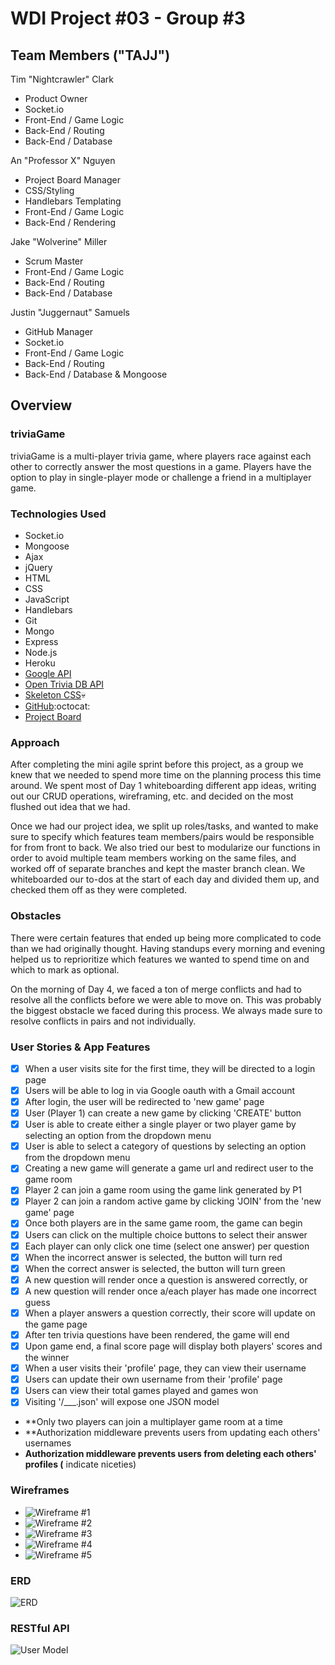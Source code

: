 # WDI Project #03 - Group #3

## Team Members ("TAJJ")

Tim "Nightcrawler" Clark
- Product Owner
- Socket.io
- Front-End / Game Logic
- Back-End / Routing
- Back-End / Database

An "Professor X" Nguyen
- Project Board Manager
- CSS/Styling
- Handlebars Templating
- Front-End / Game Logic
- Back-End / Rendering

Jake "Wolverine" Miller
- Scrum Master
- Front-End / Game Logic
- Back-End / Routing 
- Back-End / Database

Justin "Juggernaut" Samuels
- GitHub Manager
- Socket.io
- Front-End / Game Logic
- Back-End / Routing
- Back-End / Database & Mongoose

## Overview

### triviaGame

triviaGame is a multi-player trivia game, where players race against each 
other to correctly answer the most questions in a game. Players have the option 
to play in single-player mode or challenge a friend in a multiplayer game.

### Technologies Used 
- Socket.io
- Mongoose
- Ajax
- jQuery
- HTML
- CSS
- JavaScript
- Handlebars
- Git
- Mongo
- Express
- Node.js
- Heroku
- [Google API](https://console.developers.google.com/apis/library)
- [Open Trivia DB API](https://opentdb.com/api_config.php)
- [Skeleton CSS](http://getskeleton.com/):skull: 
- [GitHub](https://github.com/WDI-DTLA-41-Group-3/Trivia-Game):octocat: 
- [Project Board](https://github.com/WDI-DTLA-41-Group-3/Trivia-Game/projects/2)

### Approach

After completing the mini agile sprint before this project, as a group we knew 
that we needed to spend more time on the planning process this time around. We
spent most of Day 1 whiteboarding different app ideas, writing out our CRUD
operations, wireframing, etc. and decided on the most flushed out idea that we had. 

Once we had our project idea, we split up roles/tasks, and wanted to make sure to 
specify which features team members/pairs would be responsible for from front to back. 
We also tried our best to modularize our functions in order to avoid multiple team 
members working on the same files, and worked off of separate branches and kept the 
master branch clean. We whiteboarded our to-dos at the start of each day and divided 
them up, and checked them off as they were completed. 

### Obstacles

There were certain features that ended up being more complicated to code than we
had originally thought. Having standups every morning and evening helped us to 
reprioritize which features we wanted to spend time on and which to mark as optional. 

On the morning of Day 4, we faced a ton of merge conflicts and had to resolve all
the conflicts before we were able to move on. This was probably the biggest obstacle
we faced during this process. We always made sure to resolve conflicts in pairs and
not individually. 

### User Stories & App Features

- [x] When a user visits site for the first time, they will be directed to a login page
- [x] Users will be able to log in via Google oauth with a Gmail account
- [x] After login, the user will be redirected to 'new game' page
- [x] User (Player 1) can create a new game by clicking 'CREATE' button
- [x] User is able to create either a single player or two player game by selecting an option from the dropdown menu
- [x] User is able to select a category of questions by selecting an option from the dropdown menu
- [x] Creating a new game will generate a game url and redirect user to the game room 
- [x] Player 2 can join a game room using the game link generated by P1
- [x] Player 2 can join a random active game by clicking 'JOIN' from the 'new game' page
- [x] Once both players are in the same game room, the game can begin
- [x] Users can click on the multiple choice buttons to select their answer
- [x] Each player can only click one time (select one answer) per question
- [x] When the incorrect answer is selected, the button will turn red
- [x] When the correct answer is selected, the button will turn green
- [x] A new question will render once a question is answered correctly, or 
- [x] A new question will render once a/each player has made one incorrect guess
- [x] When a player answers a question correctly, their score will update on the game page
- [x] After ten trivia questions have been rendered, the game will end
- [x] Upon game end, a final score page will display both players' scores and the winner
- [x] When a user visits their 'profile' page, they can view their username
- [x] Users can update their own username from their 'profile' page
- [x] Users can view their total games played and games won
- [x] Visiting '/___.json' will expose one JSON model
- **Only two players can join a multiplayer game room at a time
- **Authorization middleware prevents users from updating each others' usernames
- **Authorization middleware prevents users from deleting each others' profiles
(** indicate niceties)

### Wireframes

- ![Wireframe #1](http://i.imgur.com/twJZsCN.jpg?2)
- ![Wireframe #2](http://i.imgur.com/mw3L4IP.jpg?2)
- ![Wireframe #3](http://i.imgur.com/PMmLOYg.jpg?1)
- ![Wireframe #4](http://i.imgur.com/E2WTJqJ.jpg?2)
- ![Wireframe #5](http://i.imgur.com/pyayjRl.jpg?2)

### ERD

![ERD](http://i.imgur.com/iExY0Dl.png)

### RESTful API

![User Model](http://i.imgur.com/4mfueYi.png)

